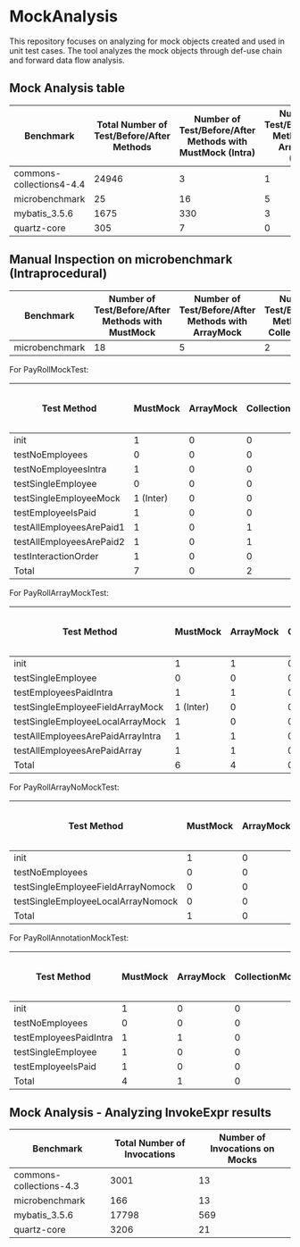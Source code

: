 # MockAnalysis

This repository focuses on analyzing for mock objects created and used in unit test cases. The tool analyzes the mock objects through def-use chain and forward data flow analysis.

## Mock Analysis table
| Benchmark | Total Number of Test/Before/After Methods | Number of Test/Before/After Methods with MustMock (Intra) | Number of Test/Before/After Methods with ArrayMock (Intra) | Number of Test/Before/After Methods with CollectionMock (Intra) |
| --- | --- | --- | --- | --- |
| commons-collections4-4.4 | 24946 | 3 | 1 | 0 |
| microbenchmark | 25 | 16 | 5 | 2 |
| mybatis_3.5.6 | 1675 | 330 | 3 | 1 |
| quartz-core | 305 | 7 | 0 | 0 |

## Manual Inspection on microbenchmark  (Intraprocedural)

| Benchmark | Number of Test/Before/After Methods with MustMock | Number of Test/Before/After Methods with ArrayMock | Number of Test/Before/After Methods with CollectionMock | Total Mock Calls | Total Mock Calls (Inter-procedural) |
| --- | --- | --- | --- | --- | --- |
| microbenchmark | 18 | 5 | 2 | 39 | 5 |

For PayRollMockTest:

| Test Method | MustMock | ArrayMock | CollectionMock | Total Mock Calls | Total Mock Calls (Inter-procedural) |
| --- | --- | --- | --- | --- | --- |
| init | 1 | 0 | 0 | 1 | 0 |
| testNoEmployees | 0 | 0 | 0 | 0 | 0 |
| testNoEmployeesIntra | 1 | 0 | 0 | 1 | 0 |
| testSingleEmployee | 0 | 0 | 0 | 0 | 0 |
| testSingleEmployeeMock | 1 (Inter) | 0 | 0 | 1 | 1 |
| testEmployeeIsPaid | 1 | 0 | 0 | 1 | 0 |
| testAllEmployeesArePaid1 | 1 | 0 | 1 | 6 | 0 |
| testAllEmployeesArePaid2 | 1 | 0 | 1 | 6 | 0 |
| testInteractionOrder | 1 | 0 | 0 | 2 | 0 |
| Total | 7 | 0 | 2 | 18 | 1 |

For PayRollArrayMockTest:

| Test Method | MustMock | ArrayMock | CollectionMock | Total Mock Calls | Total Mock Calls (Inter-procedural) |
| --- | --- | --- | --- | --- | --- |
| init | 1 | 1 | 0 | 1 | 0 |
| testSingleEmployee | 0 | 0 | 0 | 0 | 0 |
| testEmployeesPaidIntra | 1 | 1 | 0 | 0 | 0 |
| testSingleEmployeeFieldArrayMock | 1 (Inter) | 0 | 0 | 2 | 0 |
| testSingleEmployeeLocalArrayMock | 1 | 0 | 0 | 2 | 0 |
| testAllEmployeesArePaidArrayIntra | 1 | 1 | 0 | 6 | 0 |
| testAllEmployeesArePaidArray | 1 | 1 | 0 | 6 | 4 |
| Total | 6 | 4 | 0 | 17 | 4 |

For PayRollArrayNoMockTest:

| Test Method | MustMock | ArrayMock | CollectionMock | Total Mock Calls | Total Mock Calls (Inter-procedural) |
| --- | --- | --- | --- | --- | --- |
| init | 1 | 0 | 0 | 1 | 0 |
| testNoEmployees | 0 | 0 | 0 | 0 | 0 |
| testSingleEmployeeFieldArrayNomock | 0 | 0 | 0 | 0 | 0 |
| testSingleEmployeeLocalArrayNomock | 0 | 0 | 0 | 0 | 0 |
| Total | 1 | 0 | 0 | 1 | 0 |

For PayRollAnnotationMockTest:

| Test Method | MustMock | ArrayMock | CollectionMock | Total Mock Calls | Total Mock Calls (Inter-procedural) |
| --- | --- | --- | --- | --- | --- |
| init | 1 | 0 | 0 | 0 | 0 |
| testNoEmployees | 0 | 0 | 0 | 0 | 0 |
| testEmployeesPaidIntra | 1 | 1 | 0 | 0 | 0 |
| testSingleEmployee | 1 | 0 | 0 | 1 | 0 |
| testEmployeeIsPaid | 1 | 0 | 0 | 2 | 0 |
| Total | 4 | 1 | 0 | 3 | 0 |

## Mock Analysis - Analyzing InvokeExpr results
| Benchmark | Total Number of Invocations | Number of Invocations on Mocks |
| --- | --- | --- |
| commons-collections-4.3 | 3001 | 13 |
| microbenchmark | 166 | 13 |
| mybatis_3.5.6 | 17798 | 569 |
| quartz-core | 3206 | 21 |
